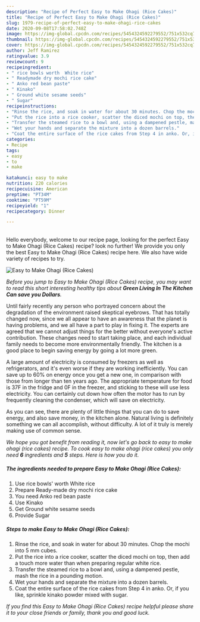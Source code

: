 ```yaml
---
description: "Recipe of Perfect Easy to Make Ohagi (Rice Cakes)"
title: "Recipe of Perfect Easy to Make Ohagi (Rice Cakes)"
slug: 1979-recipe-of-perfect-easy-to-make-ohagi-rice-cakes
date: 2020-09-08T17:58:02.748Z
image: https://img-global.cpcdn.com/recipes/5454324592279552/751x532cq70/easy-to-make-ohagi-rice-cakes-recipe-main-photo.jpg
thumbnail: https://img-global.cpcdn.com/recipes/5454324592279552/751x532cq70/easy-to-make-ohagi-rice-cakes-recipe-main-photo.jpg
cover: https://img-global.cpcdn.com/recipes/5454324592279552/751x532cq70/easy-to-make-ohagi-rice-cakes-recipe-main-photo.jpg
author: Jeff Ramirez
ratingvalue: 3.9
reviewcount: 9
recipeingredient:
- " rice bowls worth  White rice"
- " Readymade dry mochi rice cake"
- " Anko red bean paste"
- " Kinako"
- " Ground white sesame seeds"
- " Sugar"
recipeinstructions:
- "Rinse the rice, and soak in water for about 30 minutes. Chop the mochi into 5 mm cubes."
- "Put the rice into a rice cooker, scatter the diced mochi on top, then add a touch more water than when preparing regular white rice."
- "Transfer the steamed rice to a bowl and, using a dampened pestle, mash the rice in a pounding motion."
- "Wet your hands and separate the mixture into a dozen barrels."
- "Coat the entire surface of the rice cakes from Step 4 in anko. Or, if you like, sprinkle kinako powder mixed with sugar."
categories:
- Recipe
tags:
- easy
- to
- make

katakunci: easy to make 
nutrition: 220 calories
recipecuisine: American
preptime: "PT34M"
cooktime: "PT59M"
recipeyield: "1"
recipecategory: Dinner

---
```

<br>
Hello everybody, welcome to our recipe page, looking for the perfect Easy to Make Ohagi (Rice Cakes) recipe? look no further! We provide you only the best Easy to Make Ohagi (Rice Cakes) recipe here. We also have wide variety of recipes to try.
<br>


![Easy to Make Ohagi (Rice Cakes)](https://img-global.cpcdn.com/recipes/5454324592279552/751x532cq70/easy-to-make-ohagi-rice-cakes-recipe-main-photo.jpg)

<i>Before you jump to Easy to Make Ohagi (Rice Cakes) recipe, you may want to read this short interesting healthy tips about 
<strong>Green Living In The Kitchen Can save you Dollars</strong>.</i>
</br>

Until fairly recently any person who portrayed concern about the degradation of the environment raised skeptical eyebrows. That has totally changed now, since we all appear to have an awareness that the planet is having problems, and we all have a part to play in fixing it. The experts are agreed that we cannot adjust things for the better without everyone's active contribution. These changes need to start taking place, and each individual family needs to become more environmentally friendly. The kitchen is a good place to begin saving energy by going a lot more green.

A large amount of electricity is consumed by freezers as well as refrigerators, and it's even worse if they are working inefficiently. You can save up to 60% on energy once you get a new one, in comparison with those from longer than ten years ago. The appropriate temperature for food is 37F in the fridge and 0F in the freezer, and sticking to these will use less electricity. You can certainly cut down how often the motor has to run by frequently cleaning the condenser, which will save on electricity.

As you can see, there are plenty of little things that you can do to save energy, and also save money, in the kitchen alone. Natural living is definitely something we can all accomplish, without difficulty. A lot of it truly is merely making use of common sense.


<i>We hope you got benefit from reading it, now let's go back to easy to make ohagi (rice cakes) recipe. To cook easy to make ohagi (rice cakes) you only need <strong>6</strong> ingredients and <strong>5</strong> steps. Here is how you do it.
</i>

##### The ingredients needed to prepare Easy to Make Ohagi (Rice Cakes):

1. Use  rice bowls&#39; worth  White rice
1. Prepare  Ready-made dry mochi rice cake
1. You need  Anko red bean paste
1. Use  Kinako
1. Get  Ground white sesame seeds
1. Provide  Sugar


##### Steps to make Easy to Make Ohagi (Rice Cakes):

1. Rinse the rice, and soak in water for about 30 minutes. Chop the mochi into 5 mm cubes.
1. Put the rice into a rice cooker, scatter the diced mochi on top, then add a touch more water than when preparing regular white rice.
1. Transfer the steamed rice to a bowl and, using a dampened pestle, mash the rice in a pounding motion.
1. Wet your hands and separate the mixture into a dozen barrels.
1. Coat the entire surface of the rice cakes from Step 4 in anko. Or, if you like, sprinkle kinako powder mixed with sugar.


<i>If you find this Easy to Make Ohagi (Rice Cakes) recipe helpful please share it to your close friends or family, thank you and good luck.</i>
